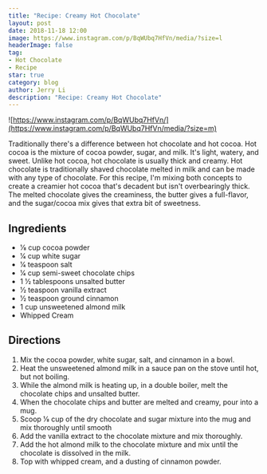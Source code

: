 ```yaml
---
title: "Recipe: Creamy Hot Chocolate"
layout: post
date: 2018-11-18 12:00
image: https://www.instagram.com/p/BqWUbq7HfVn/media/?size=l
headerImage: false
tag:
- Hot Chocolate
- Recipe
star: true
category: blog
author: Jerry Li
description: "Recipe: Creamy Hot Chocolate"
---
```

![https://www.instagram.com/p/BqWUbq7HfVn/](https://www.instagram.com/p/BqWUbq7HfVn/media/?size=m)

Traditionally there's a difference between hot chocolate and hot cocoa. Hot cocoa is the mixture of cocoa powder, sugar, and milk. It's light, watery, and sweet. Unlike hot cocoa, hot chocolate is usually thick and creamy. Hot chocolate is traditionally shaved chocolate melted in milk and can be made with any type of chocolate. For this recipe, I'm mixing both concepts to create a creamier hot cocoa that's decadent but isn't overbearingly thick. The melted chocolate gives the creaminess, the butter gives a full-flavor, and the sugar/cocoa mix gives that extra bit of sweetness.


## Ingredients

* 1&frasl;8 cup cocoa powder
* 1&frasl;4 cup white sugar
* 1&frasl;4 teaspoon salt
* 1&frasl;4 cup semi-sweet chocolate chips
* 1 1&frasl;2 tablespoons unsalted butter
* 1&frasl;2 teaspoon vanilla extract
* 1&frasl;2 teaspoon ground cinnamon
* 1 cup unsweetened almond milk
* Whipped Cream

## Directions
1. Mix the cocoa powder, white sugar, salt, and cinnamon in a bowl.
2. Heat the unsweetened almond milk in a sauce pan on the stove until hot, but not boiling.
3. While the almond milk is heating up, in a double boiler, melt the chocolate chips and unsalted butter.
4. When the chocolate chips and butter are melted and creamy, pour into a mug.
5. Scoop 1&frasl;8 cup of the dry chocolate and sugar mixture into the mug and mix thoroughly until smooth
6. Add the vanilla extract to the chocolate mixture and mix thoroughly.
7. Add the hot almond milk to the chocolate mixture and mix until the chocolate is dissolved in the milk.
8. Top with whipped cream, and a dusting of cinnamon powder.

